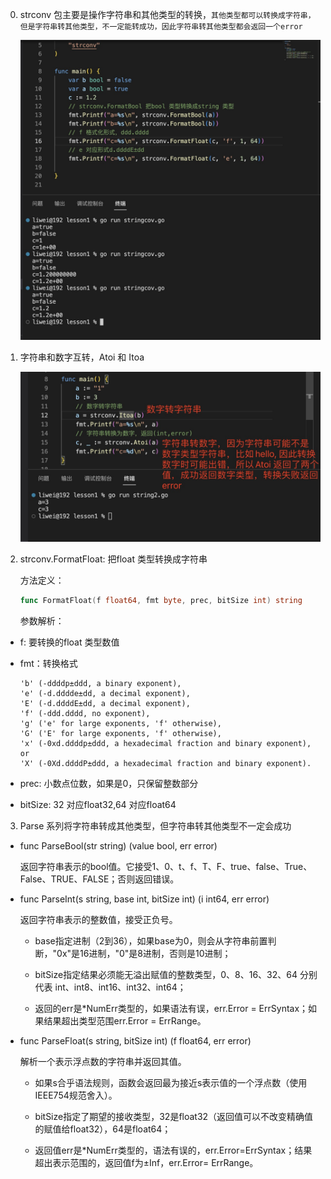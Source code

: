 0. strconv 包主要是操作字符串和其他类型的转换，`其他类型都可以转换成字符串，但是字符串转其他类型，不一定能转成功，因此字符串转其他类型都会返回一个error`

   ![image](../assets/50.jpg)

1. 字符串和数字互转，Atoi 和 Itoa

   ![image](../assets/31.jpg)

2. strconv.FormatFloat: 把float 类型转换成字符串

   方法定义：

   ```go
   func FormatFloat(f float64, fmt byte, prec, bitSize int) string
   ```
   参数解析：

+ f: 要转换的float 类型数值

+ fmt：转换格式

   ```
   'b' (-ddddp±ddd, a binary exponent),
   'e' (-d.dddde±dd, a decimal exponent),
   'E' (-d.ddddE±dd, a decimal exponent),
   'f' (-ddd.dddd, no exponent),
   'g' ('e' for large exponents, 'f' otherwise),
   'G' ('E' for large exponents, 'f' otherwise),
   'x' (-0xd.ddddp±ddd, a hexadecimal fraction and binary exponent), or
   'X' (-0Xd.ddddP±ddd, a hexadecimal fraction and binary exponent).
   
   ```

+ prec: 小数点位数，如果是0，只保留整数部分

+ bitSize: 32 对应float32,64 对应float64

3. Parse 系列将字符串转成其他类型，但字符串转其他类型不一定会成功

+ func ParseBool(str string) (value bool, err error)

   返回字符串表示的bool值。它接受1、0、t、f、T、F、true、false、True、False、TRUE、FALSE；否则返回错误。

+ func ParseInt(s string, base int, bitSize int) (i int64, err error)
   
   返回字符串表示的整数值，接受正负号。

   + base指定进制（2到36），如果base为0，则会从字符串前置判断，"0x"是16进制，"0"是8进制，否则是10进制；

   + bitSize指定结果必须能无溢出赋值的整数类型，0、8、16、32、64 分别代表 int、int8、int16、int32、int64；
   
   + 返回的err是*NumErr类型的，如果语法有误，err.Error = ErrSyntax；如果结果超出类型范围err.Error = ErrRange。

+ func ParseFloat(s string, bitSize int) (f float64, err error)

   解析一个表示浮点数的字符串并返回其值。

   + 如果s合乎语法规则，函数会返回最为接近s表示值的一个浮点数（使用IEEE754规范舍入）。
   
   + bitSize指定了期望的接收类型，32是float32（返回值可以不改变精确值的赋值给float32），64是float64；
   
   + 返回值err是*NumErr类型的，语法有误的，err.Error=ErrSyntax；结果超出表示范围的，返回值f为±Inf，err.Error= ErrRange。

   